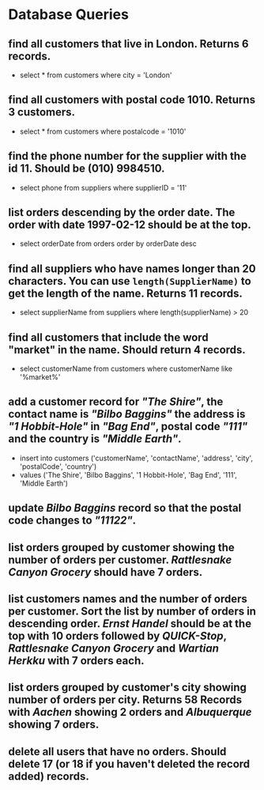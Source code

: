 # Database Queries

## find all customers that live in London. Returns 6 records.

- select \* from customers where city = 'London'

## find all customers with postal code 1010. Returns 3 customers.

- select \* from customers where postalcode = '1010'

## find the phone number for the supplier with the id 11. Should be (010) 9984510.

- select phone from suppliers where supplierID = '11'

## list orders descending by the order date. The order with date 1997-02-12 should be at the top.

- select orderDate from orders order by orderDate desc

## find all suppliers who have names longer than 20 characters. You can use `length(SupplierName)` to get the length of the name. Returns 11 records.

- select supplierName from suppliers where length(supplierName) > 20

## find all customers that include the word "market" in the name. Should return 4 records.

- select customerName from customers where customerName like '%market%'

## add a customer record for _"The Shire"_, the contact name is _"Bilbo Baggins"_ the address is _"1 Hobbit-Hole"_ in _"Bag End"_, postal code _"111"_ and the country is _"Middle Earth"_.

- insert into customers ('customerName', 'contactName', 'address', 'city', 'postalCode', 'country')
- values ('The Shire', 'Bilbo Baggins', '1 Hobbit-Hole', 'Bag End', '111', 'Middle Earth')

## update _Bilbo Baggins_ record so that the postal code changes to _"11122"_.

## list orders grouped by customer showing the number of orders per customer. _Rattlesnake Canyon Grocery_ should have 7 orders.

## list customers names and the number of orders per customer. Sort the list by number of orders in descending order. _Ernst Handel_ should be at the top with 10 orders followed by _QUICK-Stop_, _Rattlesnake Canyon Grocery_ and _Wartian Herkku_ with 7 orders each.

## list orders grouped by customer's city showing number of orders per city. Returns 58 Records with _Aachen_ showing 2 orders and _Albuquerque_ showing 7 orders.

## delete all users that have no orders. Should delete 17 (or 18 if you haven't deleted the record added) records.
